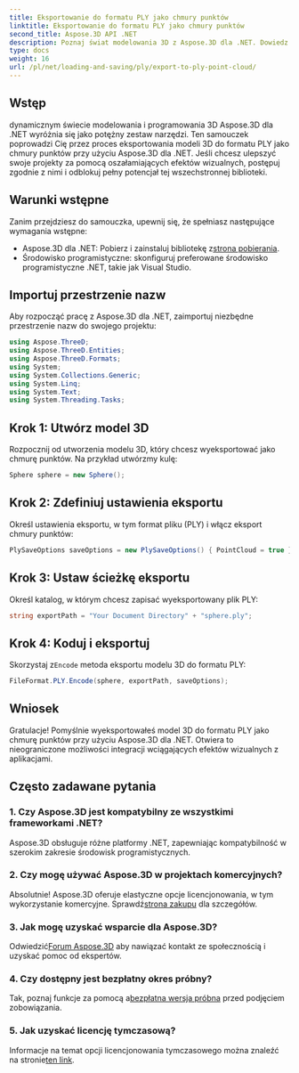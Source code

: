 ```yaml
---
title: Eksportowanie do formatu PLY jako chmury punktów
linktitle: Eksportowanie do formatu PLY jako chmury punktów
second_title: Aspose.3D API .NET
description: Poznaj świat modelowania 3D z Aspose.3D dla .NET. Dowiedz się, jak bez wysiłku eksportować modele do formatu PLY. Ulepsz swoje projekty dzięki oszałamiającym efektom wizualnym.
type: docs
weight: 16
url: /pl/net/loading-and-saving/ply/export-to-ply-point-cloud/
---
```

## Wstęp
dynamicznym świecie modelowania i programowania 3D Aspose.3D dla .NET wyróżnia się jako potężny zestaw narzędzi. Ten samouczek poprowadzi Cię przez proces eksportowania modeli 3D do formatu PLY jako chmury punktów przy użyciu Aspose.3D dla .NET. Jeśli chcesz ulepszyć swoje projekty za pomocą oszałamiających efektów wizualnych, postępuj zgodnie z nimi i odblokuj pełny potencjał tej wszechstronnej biblioteki.
## Warunki wstępne
Zanim przejdziesz do samouczka, upewnij się, że spełniasz następujące wymagania wstępne:
-  Aspose.3D dla .NET: Pobierz i zainstaluj bibliotekę z[strona pobierania](https://releases.aspose.com/3d/net/).
- Środowisko programistyczne: skonfiguruj preferowane środowisko programistyczne .NET, takie jak Visual Studio.
## Importuj przestrzenie nazw
Aby rozpocząć pracę z Aspose.3D dla .NET, zaimportuj niezbędne przestrzenie nazw do swojego projektu:
```csharp
using Aspose.ThreeD;
using Aspose.ThreeD.Entities;
using Aspose.ThreeD.Formats;
using System;
using System.Collections.Generic;
using System.Linq;
using System.Text;
using System.Threading.Tasks;
```
## Krok 1: Utwórz model 3D
Rozpocznij od utworzenia modelu 3D, który chcesz wyeksportować jako chmurę punktów. Na przykład utwórzmy kulę:
```csharp
Sphere sphere = new Sphere();
```
## Krok 2: Zdefiniuj ustawienia eksportu
Określ ustawienia eksportu, w tym format pliku (PLY) i włącz eksport chmury punktów:
```csharp
PlySaveOptions saveOptions = new PlySaveOptions() { PointCloud = true };
```
## Krok 3: Ustaw ścieżkę eksportu
Określ katalog, w którym chcesz zapisać wyeksportowany plik PLY:
```csharp
string exportPath = "Your Document Directory" + "sphere.ply";
```
## Krok 4: Koduj i eksportuj
 Skorzystaj z`Encode` metoda eksportu modelu 3D do formatu PLY:
```csharp
FileFormat.PLY.Encode(sphere, exportPath, saveOptions);
```
## Wniosek
Gratulacje! Pomyślnie wyeksportowałeś model 3D do formatu PLY jako chmurę punktów przy użyciu Aspose.3D dla .NET. Otwiera to nieograniczone możliwości integracji wciągających efektów wizualnych z aplikacjami.

## Często zadawane pytania
### 1. Czy Aspose.3D jest kompatybilny ze wszystkimi frameworkami .NET?
Aspose.3D obsługuje różne platformy .NET, zapewniając kompatybilność w szerokim zakresie środowisk programistycznych.
### 2. Czy mogę używać Aspose.3D w projektach komercyjnych?
 Absolutnie! Aspose.3D oferuje elastyczne opcje licencjonowania, w tym wykorzystanie komercyjne. Sprawdź[strona zakupu](https://purchase.aspose.com/buy) dla szczegółów.
### 3. Jak mogę uzyskać wsparcie dla Aspose.3D?
 Odwiedzić[Forum Aspose.3D](https://forum.aspose.com/c/3d/18) aby nawiązać kontakt ze społecznością i uzyskać pomoc od ekspertów.
### 4. Czy dostępny jest bezpłatny okres próbny?
 Tak, poznaj funkcje za pomocą a[bezpłatna wersja próbna](https://releases.aspose.com/) przed podjęciem zobowiązania.
### 5. Jak uzyskać licencję tymczasową?
 Informacje na temat opcji licencjonowania tymczasowego można znaleźć na stronie[ten link](https://purchase.aspose.com/temporary-license/).